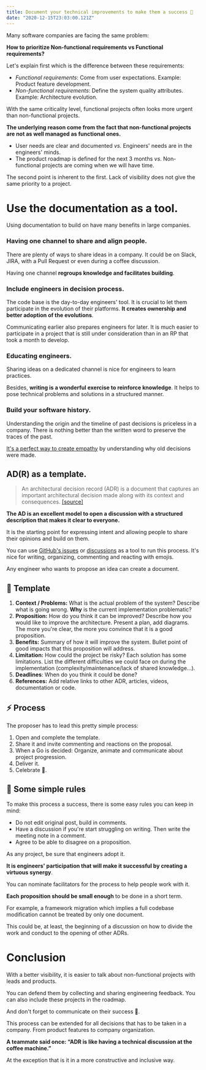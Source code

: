 ```yaml
---
title: Document your technical improvements to make them a success 🎯
date: "2020-12-15T23:03:00.121Z"
---
```


Many software companies are facing the same problem:

**How to prioritize Non-functional requirements vs Functional requirements?**

Let's explain first which is the difference between these requirements:

- _Functional requirements_: Come from user expectations. Example: Product feature development.
- _Non-functional requirements_: Define the system quality attributes. Example: Architecture evolution.

With the same criticality level, functional projects often looks more urgent than non-functional projects.

**The underlying reason come from the fact that non-functional projects are not as well managed as functional ones.**

- User needs are clear and documented _vs._ Engineers' needs are in the engineers' minds.
- The product roadmap is defined for the next 3 months _vs_. Non-functional projects are coming when we will have time.

The second point is inherent to the first. Lack of visibility does not give the same priority to a project.

# Use the documentation as a tool.

Using documentation to build on have many benefits in large companies.

### Having one channel to share and align people.

There are plenty of ways to share ideas in a company. It could be on Slack, JIRA, with a Pull Request or even during a coffee discussion.

Having one channel **regroups knowledge and facilitates building**.

### Include engineers in decision process.

The code base is the day-to-day engineers' tool. It is crucial to let them participate in the evolution of their platforms. **It creates ownership and better adoption of the evolutions**.

Communicating earlier also prepares engineers for later. It is much easier to participate in a project that is still under consideration than in an RP that took a month to develop.

### Educating engineers.

Sharing ideas on a dedicated channel is nice for engineers to learn practices.

Besides, **writing is a wonderful exercise to reinforce knowledge**. It helps to pose technical problems and solutions in a structured manner.

### Build your software history.

Understanding the origin and the timeline of past decisions is priceless in a company. There is nothing better than the written word to preserve the traces of the past.

[It's a perfect way to create empathy](https://firstround.com/review/empathy-driven-development-how-engineers-can-tap-into-this-critical-skill/) by understanding why old decisions were made.

## AD(R) as a template.

> An architectural decision record (ADR) is a document that captures an important architectural decision made along with its context and consequences. [[source]](https://github.com/joelparkerhenderson/architecture_decision_record)

**The AD is an excellent model to open a discussion with a structured description that makes it clear to everyone.**

It is the starting point for expressing intent and allowing people to share their opinions and build on them.

You can use [GitHub's issues](https://guides.github.com/features/issues/) or [discussions](https://github.blog/2020-05-06-new-from-satellite-2020-github-codespaces-github-discussions-securing-code-in-private-repositories-and-more/#discussions) as a tool to run this process. It's nice for writing, organizing, commenting and reacting with emojis.

Any engineer who wants to propose an idea can create a document.

## 📝 Template

1. **Context / Problems:** What is the actual problem of the system?
   Describe what is going wrong. **Why** is the current implementation problematic?
2. **Proposition:** How do you think it can be improved?
   Describe how you would like to improve the architecture. Present a plan, add diagrams. The more you're clear, the more you convince that it is a good proposition.
3. **Benefits:** Summary of how it will improve the system.
   Bullet point of good impacts that this proposition will address.
4. **Limitation:** How could the project be risky?
   Each solution has some limitations. List the different difficulties we could face on during the implementation (complexity/maintenance/lack of shared knowledge...).
5. **Deadlines**: When do you think it could be done?
6. **References:** Add relative links to other ADR, articles, videos, documentation or code.

## ⚡️ Process

The proposer has to lead this pretty simple process:

1. Open and complete the template.
2. Share it and invite commenting and reactions on the proposal.
3. When a Go is decided: Organize, animate and communicate about project progression.
4. Deliver it.
5. Celebrate 🎉.

## 🦄 Some simple rules

To make this process a success, there is some easy rules you can keep in mind:

- Do not edit original post, build in comments.
- Have a discussion if you're start struggling on writing. Then write the meeting note in a comment.
- Agree to be able to disagree on a proposition.

As any project, be sure that engineers adopt it.

**It is engineers' participation that will make it successful by creating a virtuous synergy**.

You can nominate facilitators for the process to help people work with it.

**Each proposition should be small enough** to be done in a short term.

For example, a framework migration which implies a full codebase modification cannot be treated by only one document.

This could be, at least, the beginning of a discussion on how to divide the work and conduct to the opening of other ADRs.

# Conclusion

With a better visibility, it is easier to talk about non-functional projects with leads and products.

You can defend them by collecting and sharing engineering feedback. You can also include these projects in the roadmap.

And don't forget to communicate on their success 🎉.

This process can be extended for all decisions that has to be taken in a company. From product features to company organization.

**A teammate said once: “ADR is like having a technical discussion at the coffee machine.”**

At the exception that is it in a more constructive and inclusive way.
